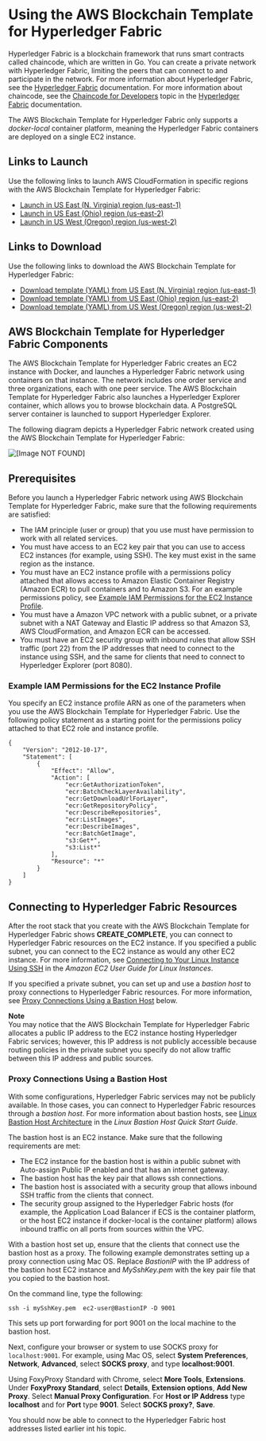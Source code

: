 # Using the AWS Blockchain Template for Hyperledger Fabric<a name="blockchain-templates-hyperledger"></a>

Hyperledger Fabric is a blockchain framework that runs smart contracts called chaincode, which are written in Go\. You can create a private network with Hyperledger Fabric, limiting the peers that can connect to and participate in the network\. For more information about Hyperledger Fabric, see the [Hyperledger Fabric](https://hyperledger-fabric.readthedocs.io/en/release-1.1/) documentation\. For more information about chaincode, see the [Chaincode for Developers](http://hyperledger-fabric.readthedocs.io/en/release-1.0/chaincode4ade.html) topic in the [Hyperledger Fabric](https://hyperledger-fabric.readthedocs.io/en/release-1.1/) documentation\.

The AWS Blockchain Template for Hyperledger Fabric only supports a *docker\-local* container platform, meaning the Hyperledger Fabric containers are deployed on a single EC2 instance\.

## Links to Launch<a name="blockchain-hyperledger-launch"></a>

Use the following links to launch AWS CloudFormation in specific regions with the AWS Blockchain Template for Hyperledger Fabric:
+ [Launch in US East \(N\. Virginia\) region \(us\-east\-1\)](https://us-east-1.console.aws.amazon.com/cloudformation/home?region=us-east-1#/stacks/create/review?templateURL=https://aws-blockchain-templates-us-east-1.s3.us-east-1.amazonaws.com/hyperledger/fabric/templates/simplenetwork/latest/hyperledger.template.yaml )
+ [Launch in US East \(Ohio\) region \(us\-east\-2\)](https://us-east-2.console.aws.amazon.com/cloudformation/home?region=us-east-2#/stacks/create/review?templateURL=https://aws-blockchain-templates-us-east-2.s3.us-east-2.amazonaws.com/hyperledger/fabric/templates/simplenetwork/latest/hyperledger.template.yaml)
+ [Launch in US West \(Oregon\) region \(us\-west\-2\)](https://us-west-2.console.aws.amazon.com/cloudformation/home?region=us-west-2#/stacks/create/review?templateURL=https://aws-blockchain-templates-us-west-2.s3.us-west-2.amazonaws.com/hyperledger/fabric/templates/simplenetwork/latest/hyperledger.template.yaml)

## Links to Download<a name="blockchain-hyperledger-download"></a>

Use the following links to download the AWS Blockchain Template for Hyperledger Fabric:
+ [Download template \(YAML\) from US East \(N\. Virginia\) region \(us\-east\-1\)](https://aws-blockchain-templates-us-east-1.s3.us-east-1.amazonaws.com/hyperledger/fabric/templates/simplenetwork/latest/hyperledger.template.yaml )
+ [Download template \(YAML\) from US East \(Ohio\) region \(us\-east\-2\)](https://aws-blockchain-templates-us-east-2.s3.us-east-2.amazonaws.com/hyperledger/fabric/templates/simplenetwork/latest/hyperledger.template.yaml)
+ [Download template \(YAML\) from US West \(Oregon\) region \(us\-west\-2\)](https://aws-blockchain-templates-us-west-2.s3.us-west-2.amazonaws.com/hyperledger/fabric/templates/simplenetwork/latest/hyperledger.template.yaml)

## AWS Blockchain Template for Hyperledger Fabric Components<a name="blockchain-hyperledger-architecture"></a>

The AWS Blockchain Template for Hyperledger Fabric creates an EC2 instance with Docker, and launches a Hyperledger Fabric network using containers on that instance\. The network includes one order service and three organizations, each with one peer service\. The AWS Blockchain Template for Hyperledger Fabric also launches a Hyperledger Explorer container, which allows you to browse blockchain data\. A PostgreSQL server container is launched to support Hyperledger Explorer\.

The following diagram depicts a Hyperledger Fabric network created using the AWS Blockchain Template for Hyperledger Fabric:

![\[Image NOT FOUND\]](http://docs.aws.amazon.com/blockchain-templates/latest/developerguide/images/hyperledger-docker-local-arch.png)

## Prerequisites<a name="blockchain-hyperledger-prerequisites"></a>

Before you launch a Hyperledger Fabric network using AWS Blockchain Template for Hyperledger Fabric, make sure that the following requirements are satisfied: 
+ The IAM principle \(user or group\) that you use must have permission to work with all related services\.
+ You must have access to an EC2 key pair that you can use to access EC2 instances \(for example, using SSH\)\. The key must exist in the same region as the instance\.
+ You must have an EC2 instance profile with a permissions policy attached that allows access to Amazon Elastic Container Registry \(Amazon ECR\) to pull containers and to Amazon S3\. For an example permissions policy, see [Example IAM Permissions for the EC2 Instance Profile](#blockchain-hyperledger-ec2profile)\.
+ You must have a Amazon VPC network with a public subnet, or a private subnet with a NAT Gateway and Elastic IP address so that Amazon S3, AWS CloudFormation, and Amazon ECR can be accessed\.
+ You must have an EC2 security group with inbound rules that allow SSH traffic \(port 22\) from the IP addresses that need to connect to the instance using SSH, and the same for clients that need to connect to Hyperledger Explorer \(port 8080\)\.

### Example IAM Permissions for the EC2 Instance Profile<a name="blockchain-hyperledger-ec2profile"></a>

You specify an EC2 instance profile ARN as one of the parameters when you use the AWS Blockchain Template for Hyperledger Fabric\. Use the following policy statement as a starting point for the permissions policy attached to that EC2 role and instance profile\.

```
{
    "Version": "2012-10-17",
    "Statement": [
        {
            "Effect": "Allow",
            "Action": [
                "ecr:GetAuthorizationToken",
                "ecr:BatchCheckLayerAvailability",
                "ecr:GetDownloadUrlForLayer",
                "ecr:GetRepositoryPolicy",
                "ecr:DescribeRepositories",
                "ecr:ListImages",
                "ecr:DescribeImages",
                "ecr:BatchGetImage",
                "s3:Get*",
                "s3:List*"
            ],
            "Resource": "*"
        }
    ]
}
```

## Connecting to Hyperledger Fabric Resources<a name="blockchain-hyperledger-connecting"></a>

After the root stack that you create with the AWS Blockchain Template for Hyperledger Fabric shows **CREATE\_COMPLETE**, you can connect to Hyperledger Fabric resources on the EC2 instance\. If you specified a public subnet, you can connect to the EC2 instance as would any other EC2 instance\. For more information, see [Connecting to Your Linux Instance Using SSH](http://docs.aws.amazon.com/AWSEC2/latest/UserGuide/AccessingInstancesLinux.html) in the *Amazon EC2 User Guide for Linux Instances*\.

If you specified a private subnet, you can set up and use a *bastion host* to proxy connections to Hyperledger Fabric resources\. For more information, see [Proxy Connections Using a Bastion Host](blockchain-templates-ethereum.md#ethereum-create-bastion-host) below\.

**Note**  
You may notice that the AWS Blockchain Template for Hyperledger Fabric allocates a public IP address to the EC2 instance hosting Hyperledger Fabric services; however, this IP address is not publicly accessible because routing policies in the private subnet you specify do not allow traffic between this IP address and public sources\.

### Proxy Connections Using a Bastion Host<a name="hyperledger-create-bastion-host"></a>

With some configurations, Hyperledger Fabric services may not be publicly available\. In those cases, you can connect to Hyperledger Fabric resources through a *bastion host*\. For more information about bastion hosts, see [Linux Bastion Host Architecture](http://docs.aws.amazon.com/quickstart/latest/linux-bastion/architecture.html) in the *Linux Bastion Host Quick Start Guide*\.

The bastion host is an EC2 instance\. Make sure that the following requirements are met:
+ The EC2 instance for the bastion host is within a public subnet with Auto\-assign Public IP enabled and that has an internet gateway\. 
+ The bastion host has the key pair that allows ssh connections\.
+ The bastion host is associated with a security group that allows inbound SSH traffic from the clients that connect\.
+ The security group assigned to the Hyperledger Fabric hosts \(for example, the Application Load Balancer if ECS is the container platform, or the host EC2 instance if docker\-local is the container platform\) allows inbound traffic on all ports from sources within the VPC\.

With a bastion host set up, ensure that the clients that connect use the bastion host as a proxy\. The following example demonstrates setting up a proxy connection using Mac OS\. Replace *BastionIP* with the IP address of the bastion host EC2 instance and *MySshKey\.pem* with the key pair file that you copied to the bastion host\.

On the command line, type the following:

```
ssh -i mySshKey.pem  ec2-user@BastionIP -D 9001
```

This sets up port forwarding for port 9001 on the local machine to the bastion host\.

Next, configure your browser or system to use SOCKS proxy for `localhost:9001`\. For example, using Mac OS, select **System Preferences**, **Network**, **Advanced**, select **SOCKS proxy**, and type **localhost:9001**\.

Using FoxyProxy Standard with Chrome, select **More Tools**, **Extensions**\. Under **FoxyProxy Standard**, select **Details**, **Extension options**, **Add New Proxy**\. Select **Manual Proxy Configuration**\. For **Host or IP Address** type **localhost** and for **Port** type **9001**\. Select **SOCKS proxy?**, **Save**\.

You should now be able to connect to the Hyperledger Fabric host addresses listed earlier int his topic\.
